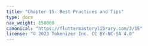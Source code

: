 ```yaml
---
title: "Chapter 15: Best Practices and Tips"
type: docs
nav_weight: 150000
canonical: "https://fluttermasterylibrary.com/3/15"
license: "© 2023 Tokenizer Inc. CC BY-NC-SA 4.0"
---
```

